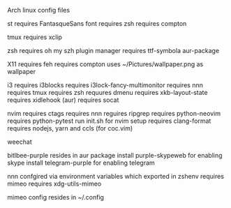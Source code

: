 Arch linux config files

st
  requires FantasqueSans font
  requires zsh
  requires compton

tmux
  requires xclip

zsh
  requires oh my szh plugin manager
  requires ttf-symbola aur-package

X11
  requires feh
  requires compton
  uses ~/Pictures/wallpaper.png as wallpaper

i3
  requires i3blocks
  requires i3lock-fancy-multimonitor
  requires nnn
  requires tmux
  requires zsh
  requures dmenu
  requires xkb-layout-state
  requires xidlehook (aur)
  requires socat

nvim
  requires ctags
  requires nnn
  reguires ripgrep
  requires python-neovim
  requires python-pytest
  run init.sh for nvim setup
  requires clang-format
  requires nodejs, yarn and ccls (for coc.vim)

weechat

bitlbee-purple
  resides in aur package
  install purple-skypeweb for enabling skype
  install telegram-purple for enabling telegram

nnn
  confgired via environment variables which exported in zshenv
  requires mimeo
  requires xdg-utils-mimeo

mimeo
  config resides in ~/.config
